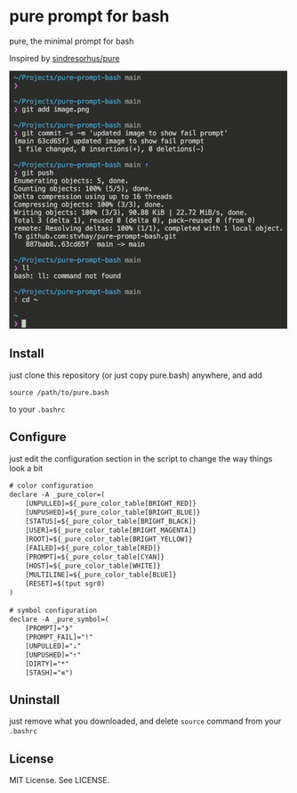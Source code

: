 # pure prompt for bash
pure, the minimal prompt for bash

Inspired by [sindresorhus/pure](https://github.com/sindresorhus/pure)

![Shell Images](image.png "Shell Images")

## Install

just clone this repository (or just copy pure.bash) anywhere, and add

    source /path/to/pure.bash

to your `.bashrc`

## Configure

just edit the configuration section in the script to change the way things look a bit

    # color configuration
    declare -A _pure_color=(
        [UNPULLED]=${_pure_color_table[BRIGHT_RED]}
        [UNPUSHED]=${_pure_color_table[BRIGHT_BLUE]}
        [STATUS]=${_pure_color_table[BRIGHT_BLACK]}
        [USER]=${_pure_color_table[BRIGHT_MAGENTA]}
        [ROOT]=${_pure_color_table[BRIGHT_YELLOW]}
        [FAILED]=${_pure_color_table[RED]}
        [PROMPT]=${_pure_color_table[CYAN]}
        [HOST]=${_pure_color_table[WHITE]}
        [MULTILINE]=${_pure_color_table[BLUE]}
        [RESET]=$(tput sgr0)
    )

    # symbol configuration
    declare -A _pure_symbol=(
        [PROMPT]="❯"
        [PROMPT_FAIL]="!"
        [UNPULLED]="⇣"
        [UNPUSHED]="⇡"
        [DIRTY]="*"
        [STASH]="≡")

## Uninstall

just remove what you downloaded, and delete `source` command from your `.bashrc`

## License

MIT License. See LICENSE.
